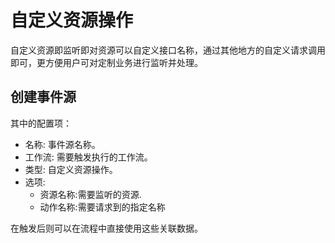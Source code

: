 # 自定义资源操作


自定义资源即监听即对资源可以自定义接口名称，通过其他地方的自定义请求调用即可，更方便用户可对定制业务进行监听并处理。

## 创建事件源

其中的配置项：

- 名称: 事件源名称。
- 工作流: 需要触发执行的工作流。
- 类型: 自定义资源操作。
- 选项: 
    - 资源名称:需要监听的资源.
    - 动作名称:需要请求到的指定名称


在触发后则可以在流程中直接使用这些关联数据。